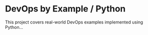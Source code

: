 # DevOps by Example / Python

This project covers real-world DevOps examples implemented using Python...
